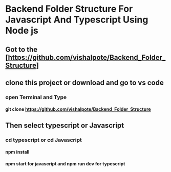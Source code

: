 # Backend Folder Structure For Javascript And Typescript Using Node js

## Got to the [https://github.com/vishalpote/Backend_Folder_Structure]

## clone this project or download and go to vs code

### open Terminal and Type 

#### git clone https://github.com/vishalpote/Backend_Folder_Structure

## Then select typescript or Javascript 

### cd typescript or cd Javascript

#### npm install 

#### npm start for javascript and npm run dev for typescript
